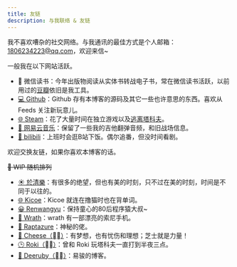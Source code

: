 ```yaml
---
title: 友链
description: 与我联络 & 友链
---
```


我不喜欢嘈杂的社交网络。与我通讯的最佳方式是个人邮箱：1806234223@qq.com，欢迎来信~

一般我在以下网站活跃。

* 📕 微信读书：今年出版物阅读从实体书转战电子书，常在微信读书活跃，以前用过的[豆瓣](https://www.douban.com/people/lionad/)依旧是我工具。
* [💻 Github](https://github.com/Lionad-Morotar)：Github 存有本博客的源码及其它一些也许意思的东西。喜欢从 Feeds 关注新玩意儿。
* [🌐 Steam](https://steamcommunity.com/id/Lionad_Guirotar/)：花了大量时间在独立游戏以及[逃离塔科夫](https://escapefromtarkov.com/)。
* [🎸 网易云音乐](https://music.163.com/#/user/home?id=64236446)：保留了一些我的吉他翻弹音频，和旧战场信息。
* [🍟 bilibili](https://space.bilibili.com/6626299)：上班时会逛B站下饭。偶尔追番，但没时间看剧。

欢迎交换友链，如果你喜欢本博客的话。

<del>🚧 WIP 随机排列</del>

* [☀️ 於清樂](https://thiscute.world/)：有很多的绝望，但也有美的时刻，只不过在美的时刻，时间是不同于以往的。
* [🌐 Kicoe](https://www.kicoe.com/)：Kicoe 就连在撸猫时也在背单词。
* [😀 Renwangyu](https://blog.renwangyu.com/)：保持童心的80后程序猿大叔~
* [📱 Wrath](https://wrath.cc)：wrath 有一部漂亮的索尼手机。
* [🎉 Raptazure](https://raptazure.github.io)：神秘的佬。
* [🌻 Cheese（⛓‍💥）](https://chee5e.space/)：有梦想，也有忧伤和理想；芝士就是力量！
* [🕒 Roki（⛓‍💥）](https://blog.weekii.cn/)：曾和 Roki 玩塔科夫一直打到半夜三点。
* [🍺 Deeruby（⛓‍💥）](https://deeruby.com)：易骏的博客。
